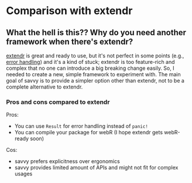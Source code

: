 # Comparison with extendr

## What the hell is this?? Why do you need another framework when there's extendr?

[extendr](https://extendr.github.io/) is great and ready to use, but it's not
perfect in some points (e.g., [error handling][error]) and it's a kind of stuck;
extendr is too feature-rich and complex that no one can introduce a big breaking
change easily. So, I needed to create a new, simple framework to experiment
with. The main goal of savvy is to provide a simpler option other than extendr,
not to be a complete alternative to extendr.

[error]: https://github.com/extendr/extendr/issues/278

### Pros and cons compared to extendr

Pros:

* You can use `Result` for error handling instead of `panic!`
* You can compile your package for webR (I hope extendr gets webR-ready soon)

Cos:

* savvy prefers explicitness over ergonomics
* savvy provides limited amount of APIs and might not fit for complex usages
